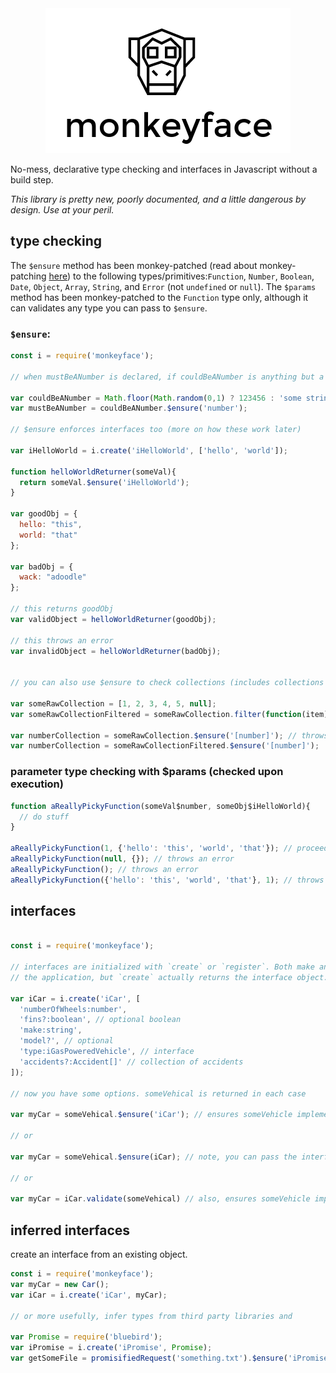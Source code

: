 <div style="text-align:center"><img src ="./assets/monkeyface-logo.png"/></div>

No-mess, declarative type checking and interfaces in Javascript without a build step. 

*This library is pretty new, poorly documented, and a little dangerous by design. Use at your peril.*

## type checking

The `$ensure` method has been monkey-patched (read about monkey-patching [here](http://me.dt.in.th/page/JavaScript-override/))
to the following types/primitives:`Function`, `Number`, `Boolean`, `Date`, `Object`, `Array`, `String`, and `Error` (not 
`undefined` or `null`). The `$params` method has been monkey-patched to the `Function` type only, although it can validates 
any type you can pass to `$ensure`.

### `$ensure`:

```javascript
const i = require('monkeyface');

// when mustBeANumber is declared, if couldBeANumber is anything but a number, a (helpful) error is thrown

var couldBeANumber = Math.floor(Math.random(0,1) ? 123456 : 'some string';
var mustBeANumber = couldBeANumber.$ensure('number');

// $ensure enforces interfaces too (more on how these work later)

var iHelloWorld = i.create('iHelloWorld', ['hello', 'world']);

function helloWorldReturner(someVal){
  return someVal.$ensure('iHelloWorld');
}

var goodObj = {
  hello: "this", 
  world: "that"
};

var badObj = {
  wack: "adoodle"
};

// this returns goodObj
var validObject = helloWorldReturner(goodObj);

// this throws an error
var invalidObject = helloWorldReturner(badObj);


// you can also use $ensure to check collections (includes collections of all types)

var someRawCollection = [1, 2, 3, 4, 5, null];
var someRawCollectionFiltered = someRawCollection.filter(function(item){ return typeof item === 'number'});

var numberCollection = someRawCollection.$ensure('[number]'); // throws an error
var numberCollection = someRawCollectionFiltered.$ensure('[number]');

```

### parameter type checking with $params (checked upon execution)

```javascript
function aReallyPickyFunction(someVal$number, someObj$iHelloWorld){
  // do stuff
}

aReallyPickyFunction(1, {'hello': 'this', 'world', 'that'}); // proceeds as expected
aReallyPickyFunction(null, {}); // throws an error
aReallyPickyFunction(); // throws an error
aReallyPickyFunction({'hello': 'this', 'world', 'that'}, 1); // throws an error (args out of order)

```

## interfaces

```javascript

const i = require('monkeyface');

// interfaces are initialized with `create` or `register`. Both make an interface available throughout
// the application, but `create` actually returns the interface object. 

var iCar = i.create('iCar', [
  'numberOfWheels:number', 
  'fins?:boolean', // optional boolean
  'make:string', 
  'model?', // optional
  'type:iGasPoweredVehicle', // interface
  'accidents?:Accident[]' // collection of accidents 
]);

// now you have some options. someVehical is returned in each case

var myCar = someVehical.$ensure('iCar'); // ensures someVehicle implements iCar

// or

var myCar = someVehical.$ensure(iCar); // note, you can pass the interface directly

// or

var myCar = iCar.validate(someVehical) // also, ensures someVehicle implements iCar

```

## inferred interfaces

create an interface from an existing object. 

```javascript
const i = require('monkeyface');
var myCar = new Car();
var iCar = i.create('iCar', myCar);

// or more usefully, infer types from third party libraries and 

var Promise = require('bluebird');
var iPromise = i.create('iPromise', Promise);
var getSomeFile = promisifiedRequest('something.txt').$ensure('iPromise');

```